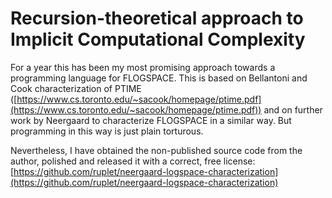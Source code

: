 # Recursion-theoretical approach to Implicit Computational Complexity

For a year this has been my most promising approach towards a programming language for FLOGSPACE.
This is based on Bellantoni and Cook characterization
of PTIME ([https://www.cs.toronto.edu/~sacook/homepage/ptime.pdf](https://www.cs.toronto.edu/~sacook/homepage/ptime.pdf)) and on further work by Neergaard to characterize FLOGSPACE in a similar way.
But programming in this way is just plain torturous.

Nevertheless, I have obtained the non-published source code from the author, polished and released it with
a correct, free license: [https://github.com/ruplet/neergaard-logspace-characterization](https://github.com/ruplet/neergaard-logspace-characterization)
